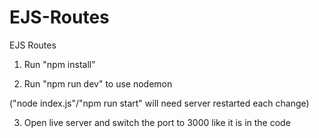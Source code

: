# EJS-Routes
EJS Routes

1. Run "npm install"

2. Run "npm run dev" to use nodemon 

("node index.js"/"npm run start" will need server restarted each change)

3. Open live server and switch the port to 3000 like it is in the code
